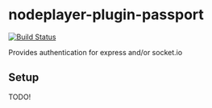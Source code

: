 nodeplayer-plugin-passport
==========================

[![Build Status](https://travis-ci.org/FruitieX/nodeplayer-plugin-passport.svg?branch=master)](https://travis-ci.org/FruitieX/nodeplayer-plugin-passport)

Provides authentication for express and/or socket.io

Setup
-----

TODO!
